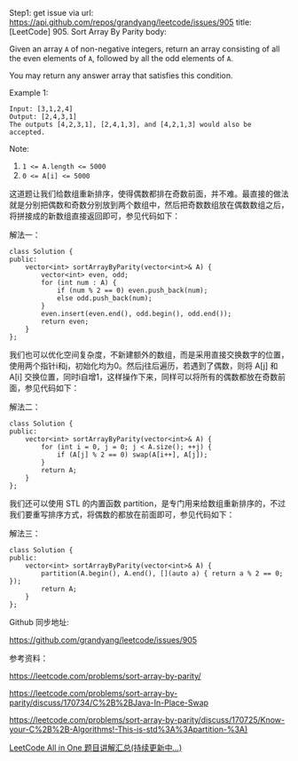 Step1: get issue via url: https://api.github.com/repos/grandyang/leetcode/issues/905 
 title:[LeetCode] 905. Sort Array By Parity 
 body:  
   
  
Given an array `A` of non-negative integers, return an array consisting of all the even elements of `A`, followed by all the odd elements of `A`.

You may return any answer array that satisfies this condition.

Example 1:
    
    
    Input: [3,1,2,4]
    Output: [2,4,3,1]
    The outputs [4,2,3,1], [2,4,1,3], and [4,2,1,3] would also be accepted.

Note:

  1. `1 <= A.length <= 5000`
  2. `0 <= A[i] <= 5000`



  
  
这道题让我们给数组重新排序，使得偶数都排在奇数前面，并不难。最直接的做法就是分别把偶数和奇数分别放到两个数组中，然后把奇数数组放在偶数数组之后，将拼接成的新数组直接返回即可，参见代码如下：

  
  
解法一：
    
    
    class Solution {
    public:
        vector<int> sortArrayByParity(vector<int>& A) {
            vector<int> even, odd;
            for (int num : A) {
                if (num % 2 == 0) even.push_back(num);
                else odd.push_back(num);
            }
            even.insert(even.end(), odd.begin(), odd.end());
            return even;
        }
    };

  
  
我们也可以优化空间复杂度，不新建额外的数组，而是采用直接交换数字的位置，使用两个指针i和j，初始化均为0。然后j往后遍历，若遇到了偶数，则将 A[j] 和 A[i] 交换位置，同时i自增1，这样操作下来，同样可以将所有的偶数都放在奇数前面，参见代码如下：

  
  
解法二：
    
    
    class Solution {
    public:
        vector<int> sortArrayByParity(vector<int>& A) {
            for (int i = 0, j = 0; j < A.size(); ++j) {
                if (A[j] % 2 == 0) swap(A[i++], A[j]);
            }
            return A;
        }
    };

  
  
我们还可以使用 STL 的内置函数 partition，是专门用来给数组重新排序的，不过我们要重写排序方式，将偶数的都放在前面即可，参见代码如下：

  
  
解法三：
    
    
    class Solution {
    public:
        vector<int> sortArrayByParity(vector<int>& A) {
            partition(A.begin(), A.end(), [](auto a) { return a % 2 == 0; });
            return A;
        }
    };

  
  
Github 同步地址:

<https://github.com/grandyang/leetcode/issues/905>

  
  
参考资料：

<https://leetcode.com/problems/sort-array-by-parity/>

<https://leetcode.com/problems/sort-array-by-parity/discuss/170734/C%2B%2BJava-In-Place-Swap>

<https://leetcode.com/problems/sort-array-by-parity/discuss/170725/Know-your-C%2B%2B-Algorithms!-This-is-std%3A%3Apartition-%3A)>

  
  
[LeetCode All in One 题目讲解汇总(持续更新中...)](https://www.cnblogs.com/grandyang/p/4606334.html)
